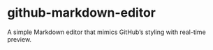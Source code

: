 # github-markdown-editor
A simple Markdown editor that mimics GitHub’s styling with real-time preview.
